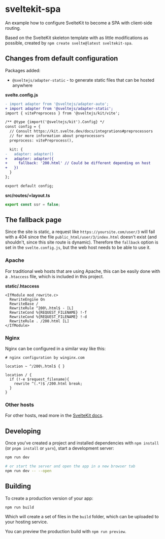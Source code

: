 # sveltekit-spa

An example how to configure SvelteKit to become a SPA with client-side routing.

Based on the SvelteKit skeleton template with as little modifications as possible, created by `npm create svelte@latest sveltekit-spa`.

## Changes from default configuration

Packages added:

- `@sveltejs/adapter-static` - to generate static files that can be hosted anywhere

**svelte.config.js**

```diff
- import adapter from '@sveltejs/adapter-auto';
+ import adapter from '@sveltejs/adapter-static';
import { vitePreprocess } from '@sveltejs/kit/vite';

/** @type {import('@sveltejs/kit').Config} */
const config = {
  // Consult https://kit.svelte.dev/docs/integrations#preprocessors
  // for more information about preprocessors
  preprocess: vitePreprocess(),

  kit: {
-   adapter: adapter()
+   adapter: adapter({
+     fallback: '200.html' // Could be different depending on host
+   })
  }
};

export default config;
```

**src/routes/+layout.ts**

```ts
export const ssr = false;
```

## The fallback page

Since the site is static, a request like `https://yoursite.com/user/3` will fail with a 404 since the file `public_html/user/3/index.html` doesn't exist (and shouldn't, since this site route is dynamic). Therefore the `fallback` option is set in the `svelte.config.js`, but the web host needs to be able to use it.

### Apache

For traditional web hosts that are using Apache, this can be easily done with a `.htaccess` file, which is included in this project.

**static/.htaccess**

```
<IfModule mod_rewrite.c>
  RewriteEngine On
  RewriteBase /
  RewriteRule ^200\.html$ - [L]
  RewriteCond %{REQUEST_FILENAME} !-f
  RewriteCond %{REQUEST_FILENAME} !-d
  RewriteRule . /200.html [L]
</IfModule>
```

### Nginx

Nginx can be configured in a similar way like this:

```
# nginx configuration by winginx.com

location ~ ^/200\.html$ { }

location / {
  if (!-e $request_filename){
    rewrite ^(.*)$ /200.html break;
  }
}
```

### Other hosts

For other hosts, read more in the [SvelteKit docs](https://kit.svelte.dev/docs/adapter-static#spa-mode-add-fallback-page).

## Developing

Once you've created a project and installed dependencies with `npm install` (or `pnpm install` or `yarn`), start a development server:

```bash
npm run dev

# or start the server and open the app in a new browser tab
npm run dev -- --open
```

## Building

To create a production version of your app:

```bash
npm run build
```

Which will create a set of files in the `build` folder, which can be uploaded to your hosting service.

You can preview the production build with `npm run preview`.

